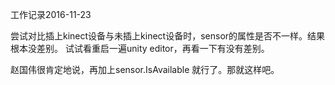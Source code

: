 工作记录2016-11-23

尝试对比插上kinect设备与未插上kinect设备时，sensor的属性是否不一样。结果根本没差别。
试试看重启一遍unity editor，再看一下有没有差别。

赵国伟很肯定地说，再加上sensor.IsAvailable 就行了。那就这样吧。
